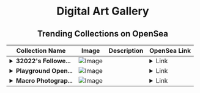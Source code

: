 <div align="center">

# Digital Art Gallery

## Trending Collections on OpenSea

| Collection Name                       | Image                                                                                     | Description                       | OpenSea Link                                                                                          |
|---------------------------------------|-------------------------------------------------------------------------------------------|-----------------------------------|--------------------------------------------------------------------------------------------------------|
| **<details><summary>32022's Followe...</summary>32022's Follower</details>** | ![Image](https://i.seadn.io/s/raw/files/19f9f090920392cc3650cbdf4361755b.png?w=500&auto=format?w=200&auto=format) |  | <details><summary>Link</summary>[32022's Follower](https://opensea.io/collection/32022-s-follower)</details> |
| **<details><summary>Playground Open...</summary>Playground Open Ticketing Ecosystem Event 10577</details>** | ![Image](https://i.seadn.io/s/raw/files/ad4b567b5e819f5eb9dc8588aeb6896f.png?w=500&auto=format?w=200&auto=format) |  | <details><summary>Link</summary>[Playground Open Ticketing Ecosystem Event 10577](https://opensea.io/collection/playground-open-ticketing-ecosystem-event-10577)</details> |
| **<details><summary>Macro Photograp...</summary>Macro Photography</details>** | ![Image](https://i.seadn.io/s/raw/files/a4e1b39d4be4960f51cda8b355ab6a6d.jpg?w=500&auto=format?w=200&auto=format) |  | <details><summary>Link</summary>[Macro Photography](https://opensea.io/collection/macro-photography-10)</details> |

</div>